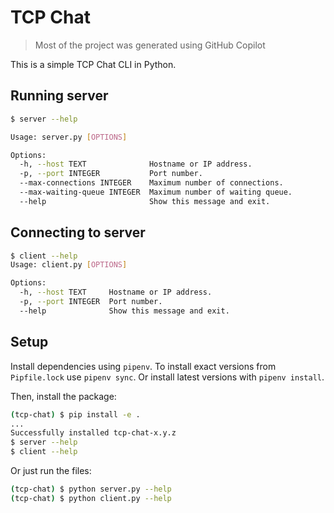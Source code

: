# TCP Chat

> Most of the project was generated using GitHub Copilot

This is a simple TCP Chat CLI in Python.

## Running server

```bash
$ server --help

Usage: server.py [OPTIONS]

Options:
  -h, --host TEXT              Hostname or IP address.
  -p, --port INTEGER           Port number.
  --max-connections INTEGER    Maximum number of connections.
  --max-waiting-queue INTEGER  Maximum number of waiting queue.
  --help                       Show this message and exit.
```

## Connecting to server

```bash
$ client --help
Usage: client.py [OPTIONS]

Options:
  -h, --host TEXT     Hostname or IP address.
  -p, --port INTEGER  Port number.
  --help              Show this message and exit.
```

## Setup

Install dependencies using `pipenv`.
To install exact versions from `Pipfile.lock` use `pipenv sync`.
Or install latest versions with `pipenv install`.

Then, install the package:

```bash
(tcp-chat) $ pip install -e .
...
Successfully installed tcp-chat-x.y.z
$ server --help
$ client --help
```

Or just run the files:

```bash
(tcp-chat) $ python server.py --help
(tcp-chat) $ python client.py --help
```

